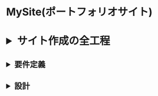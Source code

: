 # MySite(ポートフォリオサイト)

# <details><summary>サイト作成の全工程</summary>

## <details><summary>要件定義</summary>


</details>

## <details><summary>設計</summary>


</details>



</details>